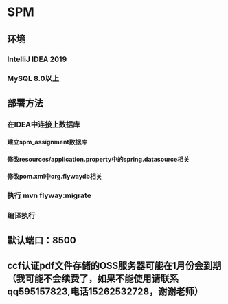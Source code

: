# SPM
## 环境
### IntelliJ IDEA 2019
### MySQL 8.0以上
## 部署方法
### 在IDEA中连接上数据库
#### 建立spm_assignment数据库
#### 修改resources/application.property中的spring.datasource相关
#### 修改pom.xml中org.flywaydb相关
### 执行 mvn flyway:migrate
### 编译执行
## 默认端口：8500
## ccf认证pdf文件存储的OSS服务器可能在1月份会到期（我可能不会续费了，如果不能使用请联系qq595157823,电话15262532728，谢谢老师）
